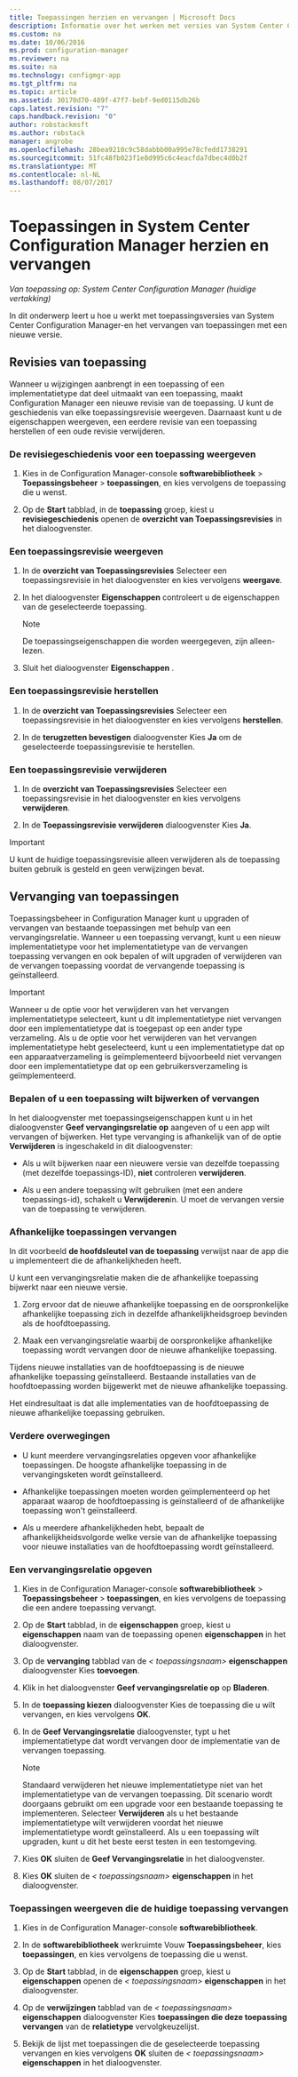 ```yaml
---
title: Toepassingen herzien en vervangen | Microsoft Docs
description: Informatie over het werken met versies van System Center Configuration Manager-toepassingen en toepassingen vervangen.
ms.custom: na
ms.date: 10/06/2016
ms.prod: configuration-manager
ms.reviewer: na
ms.suite: na
ms.technology: configmgr-app
ms.tgt_pltfrm: na
ms.topic: article
ms.assetid: 30170d70-489f-47f7-bebf-9ed0115db26b
caps.latest.revision: "7"
caps.handback.revision: "0"
author: robstackmsft
ms.author: robstack
manager: angrobe
ms.openlocfilehash: 28bea9210c9c58dabbb00a995e78cfedd1738291
ms.sourcegitcommit: 51fc48fb023f1e8d995c6c4eacfda7dbec4d0b2f
ms.translationtype: MT
ms.contentlocale: nl-NL
ms.lasthandoff: 08/07/2017
---
```

# <a name="revise-and-supersede-applications-in-system-center-configuration-manager"></a>Toepassingen in System Center Configuration Manager herzien en vervangen

*Van toepassing op: System Center Configuration Manager (huidige vertakking)*

In dit onderwerp leert u hoe u werkt met toepassingsversies van System Center Configuration Manager-en het vervangen van toepassingen met een nieuwe versie.  

##  <a name="application-revisions"></a>Revisies van toepassing  
 Wanneer u wijzigingen aanbrengt in een toepassing of een implementatietype dat deel uitmaakt van een toepassing, maakt Configuration Manager een nieuwe revisie van de toepassing. U kunt de geschiedenis van elke toepassingsrevisie weergeven. Daarnaast kunt u de eigenschappen weergeven, een eerdere revisie van een toepassing herstellen of een oude revisie verwijderen.  

### <a name="to-display-an-application-revision-history"></a>De revisiegeschiedenis voor een toepassing weergeven  

1.  Kies in de Configuration Manager-console **softwarebibliotheek** > **Toepassingsbeheer** > **toepassingen**, en kies vervolgens de toepassing die u wenst.  

3.  Op de **Start** tabblad, in de **toepassing** groep, kiest u **revisiegeschiedenis** openen de **overzicht van Toepassingsrevisies** in het dialoogvenster.  

### <a name="to-view-an-application-revision"></a>Een toepassingsrevisie weergeven  

1.  In de **overzicht van Toepassingsrevisies** Selecteer een toepassingsrevisie in het dialoogvenster en kies vervolgens **weergave**.  

2.  In het dialoogvenster **Eigenschappen** controleert u de eigenschappen van de geselecteerde toepassing.  

    > [!NOTE]  
    >  De toepassingseigenschappen die worden weergegeven, zijn alleen-lezen.  

3.  Sluit het dialoogvenster **Eigenschappen** .  

### <a name="to-restore-an-application-revision"></a>Een toepassingsrevisie herstellen  

1.  In de **overzicht van Toepassingsrevisies** Selecteer een toepassingsrevisie in het dialoogvenster en kies vervolgens **herstellen**.  

2.  In de **terugzetten bevestigen** dialoogvenster Kies **Ja** om de geselecteerde toepassingsrevisie te herstellen.  

### <a name="to-delete-an-application-revision"></a>Een toepassingsrevisie verwijderen  

1.  In de **overzicht van Toepassingsrevisies** Selecteer een toepassingsrevisie in het dialoogvenster en kies vervolgens **verwijderen**.  

2.  In de **Toepassingsrevisie verwijderen** dialoogvenster Kies **Ja**.  

> [!IMPORTANT]  
>  U kunt de huidige toepassingsrevisie alleen verwijderen als de toepassing buiten gebruik is gesteld en geen verwijzingen bevat.  

##  <a name="application-supersedence"></a>Vervanging van toepassingen  
 Toepassingsbeheer in Configuration Manager kunt u upgraden of vervangen van bestaande toepassingen met behulp van een vervangingsrelatie. Wanneer u een toepassing vervangt, kunt u een nieuw implementatietype voor het implementatietype van de vervangen toepassing vervangen en ook bepalen of wilt upgraden of verwijderen van de vervangen toepassing voordat de vervangende toepassing is geïnstalleerd.  

> [!IMPORTANT]  
>  Wanneer u de optie voor het verwijderen van het vervangen implementatietype selecteert, kunt u dit implementatietype niet vervangen door een implementatietype dat is toegepast op een ander type verzameling.  Als u de optie voor het verwijderen van het vervangen implementatietype hebt geselecteerd, kunt u een implementatietype dat op een apparaatverzameling is geïmplementeerd bijvoorbeeld niet vervangen door een implementatietype dat op een gebruikersverzameling is geïmplementeerd.  

### <a name="decide-whether-to-upgrade-or-replace-an-application"></a>Bepalen of u een toepassing wilt bijwerken of vervangen  
 In het dialoogvenster met toepassingseigenschappen kunt u in het dialoogvenster **Geef vervangingsrelatie op** aangeven of u een app wilt vervangen of bijwerken. Het type vervanging is afhankelijk van of de optie **Verwijderen** is ingeschakeld in dit dialoogvenster:  

-   Als u wilt bijwerken naar een nieuwere versie van dezelfde toepassing (met dezelfde toepassings-ID), **niet** controleren **verwijderen**.  

-   Als u een andere toepassing wilt gebruiken (met een andere toepassings-id), schakelt u **Verwijderen**in. U moet de vervangen versie van de toepassing te verwijderen.  

### <a name="supersede-dependent-applications"></a>Afhankelijke toepassingen vervangen  
 In dit voorbeeld **de hoofdsleutel van de toepassing** verwijst naar de app die u implementeert die de afhankelijkheden heeft.  

 U kunt een vervangingsrelatie maken die de afhankelijke toepassing bijwerkt naar een nieuwe versie.  

1.  Zorg ervoor dat de nieuwe afhankelijke toepassing en de oorspronkelijke afhankelijke toepassing zich in dezelfde afhankelijkheidsgroep bevinden als de hoofdtoepassing.  

2.  Maak een vervangingsrelatie waarbij de oorspronkelijke afhankelijke toepassing wordt vervangen door de nieuwe afhankelijke toepassing.  

 Tijdens nieuwe installaties van de hoofdtoepassing is de nieuwe afhankelijke toepassing geïnstalleerd. Bestaande installaties van de hoofdtoepassing worden bijgewerkt met de nieuwe afhankelijke toepassing.  

 Het eindresultaat is dat alle implementaties van de hoofdtoepassing de nieuwe afhankelijke toepassing gebruiken.  

### <a name="further-considerations"></a>Verdere overwegingen  

-   U kunt meerdere vervangingsrelaties opgeven voor afhankelijke toepassingen. De hoogste afhankelijke toepassing in de vervangingsketen wordt geïnstalleerd.  

-   Afhankelijke toepassingen moeten worden geïmplementeerd op het apparaat waarop de hoofdtoepassing is geïnstalleerd of de afhankelijke toepassing won't geïnstalleerd.  

-   Als u meerdere afhankelijkheden hebt, bepaalt de afhankelijkheidsvolgorde welke versie van de afhankelijke toepassing voor nieuwe installaties van de hoofdtoepassing wordt geïnstalleerd.  

### <a name="to-specify-a-supersedence-relationship"></a>Een vervangingsrelatie opgeven  

1.  Kies in de Configuration Manager-console **softwarebibliotheek** > **Toepassingsbeheer** > **toepassingen**, en kies vervolgens de toepassing die een andere toepassing vervangt.  

3.  Op de **Start** tabblad, in de **eigenschappen** groep, kiest u **eigenschappen** naam van de toepassing openen **eigenschappen** in het dialoogvenster.  

4.  Op de **vervanging** tabblad van de *< toepassingsnaam\>*  **eigenschappen** dialoogvenster Kies **toevoegen**.  

5.  Klik in het dialoogvenster **Geef vervangingsrelatie op** op **Bladeren**.  

6.  In de **toepassing kiezen** dialoogvenster Kies de toepassing die u wilt vervangen, en kies vervolgens **OK**.  

7.  In de **Geef Vervangingsrelatie** dialoogvenster, typt u het implementatietype dat wordt vervangen door de implementatie van de vervangen toepassing.  

    > [!NOTE]  
    >  Standaard verwijderen het nieuwe implementatietype niet van het implementatietype van de vervangen toepassing. Dit scenario wordt doorgaans gebruikt om een upgrade voor een bestaande toepassing te implementeren. Selecteer **Verwijderen** als u het bestaande implementatietype wilt verwijderen voordat het nieuwe implementatietype wordt geïnstalleerd. Als u een toepassing wilt upgraden, kunt u dit het beste eerst testen in een testomgeving.  

8.  Kies **OK** sluiten de **Geef Vervangingsrelatie** in het dialoogvenster.  

9. Kies **OK** sluiten de *< toepassingsnaam\>*  **eigenschappen** in het dialoogvenster.  

### <a name="to-display-applications-that-supersede-the-current-application"></a>Toepassingen weergeven die de huidige toepassing vervangen  

1.  Kies in de Configuration Manager-console **softwarebibliotheek**.  

2.  In de **softwarebibliotheek** werkruimte Vouw **Toepassingsbeheer**, kies **toepassingen**, en kies vervolgens de toepassing die u wenst.  

3.  Op de **Start** tabblad, in de **eigenschappen** groep, kiest u **eigenschappen** openen de *< toepassingsnaam\>*  **eigenschappen** in het dialoogvenster.  

4.  Op de **verwijzingen** tabblad van de *< toepassingsnaam\>*  **eigenschappen** dialoogvenster Kies **toepassingen die deze toepassing vervangen** van de **relatietype** vervolgkeuzelijst.  

5.  Bekijk de lijst met toepassingen die de geselecteerde toepassing vervangen en kies vervolgens **OK** sluiten de *< toepassingsnaam\>*  **eigenschappen** in het dialoogvenster.  
